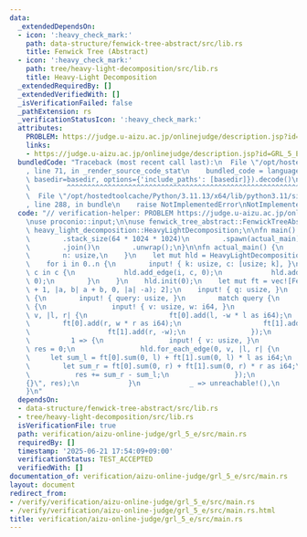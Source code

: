 ```yaml
---
data:
  _extendedDependsOn:
  - icon: ':heavy_check_mark:'
    path: data-structure/fenwick-tree-abstract/src/lib.rs
    title: Fenwick Tree (Abstract)
  - icon: ':heavy_check_mark:'
    path: tree/heavy-light-decomposition/src/lib.rs
    title: Heavy-Light Decomposition
  _extendedRequiredBy: []
  _extendedVerifiedWith: []
  _isVerificationFailed: false
  _pathExtension: rs
  _verificationStatusIcon: ':heavy_check_mark:'
  attributes:
    PROBLEM: https://judge.u-aizu.ac.jp/onlinejudge/description.jsp?id=GRL_5_E
    links:
    - https://judge.u-aizu.ac.jp/onlinejudge/description.jsp?id=GRL_5_E
  bundledCode: "Traceback (most recent call last):\n  File \"/opt/hostedtoolcache/Python/3.11.13/x64/lib/python3.11/site-packages/onlinejudge_verify/documentation/build.py\"\
    , line 71, in _render_source_code_stat\n    bundled_code = language.bundle(stat.path,\
    \ basedir=basedir, options={'include_paths': [basedir]}).decode()\n          \
    \         ^^^^^^^^^^^^^^^^^^^^^^^^^^^^^^^^^^^^^^^^^^^^^^^^^^^^^^^^^^^^^^^^^^^^^^^^^^^^^^^^^\n\
    \  File \"/opt/hostedtoolcache/Python/3.11.13/x64/lib/python3.11/site-packages/onlinejudge_verify/languages/rust.py\"\
    , line 288, in bundle\n    raise NotImplementedError\nNotImplementedError\n"
  code: "// verification-helper: PROBLEM https://judge.u-aizu.ac.jp/onlinejudge/description.jsp?id=GRL_5_E\n\
    \nuse proconio::input;\n\nuse fenwick_tree_abstract::FenwickTreeAbstract;\nuse\
    \ heavy_light_decomposition::HeavyLightDecomposition;\n\nfn main() {\n    std::thread::Builder::new()\n\
    \        .stack_size(64 * 1024 * 1024)\n        .spawn(actual_main)\n        .unwrap()\n\
    \        .join()\n        .unwrap();\n}\n\nfn actual_main() {\n    input! {\n\
    \        n: usize,\n    }\n    let mut hld = HeavyLightDecomposition::new(n);\n\
    \    for i in 0..n {\n        input! { k: usize, c: [usize; k], }\n        for\
    \ c in c {\n            hld.add_edge(i, c, 0);\n            hld.add_edge(c, i,\
    \ 0);\n        }\n    }\n    hld.init(0);\n    let mut ft = vec![FenwickTreeAbstract::<i64>::new(n\
    \ + 1, |a, b| a + b, 0, |a| -a); 2];\n    input! { q: usize, }\n    for _ in 0..q\
    \ {\n        input! { query: usize, }\n        match query {\n            0 =>\
    \ {\n                input! { v: usize, w: i64, }\n                hld.for_each_edge(0,\
    \ v, |l, r| {\n                    ft[0].add(l, -w * l as i64);\n            \
    \        ft[0].add(r, w * r as i64);\n                    ft[1].add(l, w);\n \
    \                   ft[1].add(r, -w);\n                });\n            }\n  \
    \          1 => {\n                input! { v: usize, }\n                let mut\
    \ res = 0;\n                hld.for_each_edge(0, v, |l, r| {\n               \
    \     let sum_l = ft[0].sum(0, l) + ft[1].sum(0, l) * l as i64;\n            \
    \        let sum_r = ft[0].sum(0, r) + ft[1].sum(0, r) * r as i64;\n         \
    \           res += sum_r - sum_l;\n                });\n                println!(\"\
    {}\", res);\n            }\n            _ => unreachable!(),\n        }\n    }\n\
    }\n"
  dependsOn:
  - data-structure/fenwick-tree-abstract/src/lib.rs
  - tree/heavy-light-decomposition/src/lib.rs
  isVerificationFile: true
  path: verification/aizu-online-judge/grl_5_e/src/main.rs
  requiredBy: []
  timestamp: '2025-06-21 17:54:09+09:00'
  verificationStatus: TEST_ACCEPTED
  verifiedWith: []
documentation_of: verification/aizu-online-judge/grl_5_e/src/main.rs
layout: document
redirect_from:
- /verify/verification/aizu-online-judge/grl_5_e/src/main.rs
- /verify/verification/aizu-online-judge/grl_5_e/src/main.rs.html
title: verification/aizu-online-judge/grl_5_e/src/main.rs
---
```

